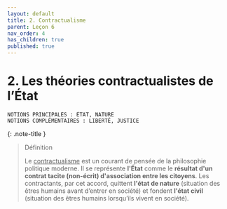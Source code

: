 ```yaml
---
layout: default
title: 2. Contractualisme
parent: Leçon 6
nav_order: 4
has_children: true
published: true
---
```

# 2. Les théories contractualistes de l’État

```
NOTIONS PRINCIPALES : ÉTAT, NATURE
NOTIONS COMPLÉMENTAIRES : LIBERTÉ, JUSTICE
```

{: .note-title }
> Définition
>  
>Le <u>contractualisme</u> est un courant de pensée de la philosophie politique moderne. Il se représente **l'État** comme le **résultat d'un contrat tacite (non-écrit) d'association entre les citoyens**. Les contractants, par cet accord, quittent **l'état de nature** (situation des êtres humains avant d’entrer en société) et fondent **l'état civil** (situation des êtres humains lorsqu’ils vivent en société).   




